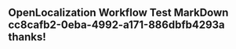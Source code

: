 <properties
ms.topic="hero-topic"
ms.test1="hero-topic"
ms.test2="test"/>


## OpenLocalization Workflow Test MarkDown cc8cafb2-0eba-4992-a171-886dbfb4293a thanks!



<!--HONumber=Aug16_HO3-->



